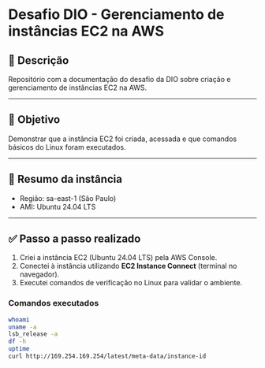 # Desafio DIO - Gerenciamento de instâncias EC2 na AWS

## 📌 Descrição
Repositório com a documentação do desafio da DIO sobre criação e gerenciamento de instâncias EC2 na AWS.

---

## 🎯 Objetivo
Demonstrar que a instância EC2 foi criada, acessada e que comandos básicos do Linux foram executados.

---

## 🧭 Resumo da instância 
- Região: sa-east-1 (São Paulo)
- AMI: Ubuntu 24.04 LTS

---

## ✅ Passo a passo realizado
1. Criei a instância EC2 (Ubuntu 24.04 LTS) pela AWS Console.
2. Conectei à instância utilizando **EC2 Instance Connect** (terminal no navegador).
3. Executei comandos de verificação no Linux para validar o ambiente.

### Comandos executados
```bash
whoami
uname -a
lsb_release -a
df -h
uptime
curl http://169.254.169.254/latest/meta-data/instance-id
